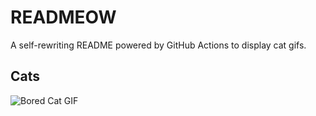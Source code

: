 # READMEOW

A self-rewriting README powered by GitHub Actions to display cat gifs.

## Cats

![Bored Cat GIF](https://media3.giphy.com/media/v1.Y2lkPTlhY2QwMmRhaWI0dnk3cGp5YTdmdWF1MWlhbDJianI1eDdibzA5b3k2cWhhbm03diZlcD12MV9naWZzX3NlYXJjaCZjdD1n/mlvseq9yvZhba/200.gif)
